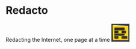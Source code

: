 # Redacto
Redacting the Internet, one page at a time
<img src="https://raw.githubusercontent.com/dhowe/Redacto/master/icon48.png"/>
